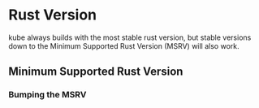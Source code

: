 # Rust Version

kube always builds with the most stable rust version, but stable versions down to the Minimum Supported Rust Version (MSRV) will also work.

## Minimum Supported Rust Version

### Bumping the MSRV
